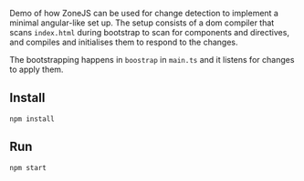 Demo of how ZoneJS can be used for change detection to implement a minimal angular-like set up.
The setup consists of a dom compiler that scans `index.html` during bootstrap to scan for components
and directives, and compiles and initialises them to respond to the changes.

The bootstrapping happens in `boostrap` in `main.ts` and it listens for changes to apply them.


## Install


```
npm install
```

## Run

```
npm start
```

